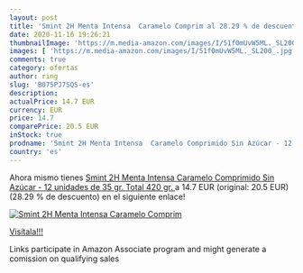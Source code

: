 ```yaml
---
layout: post
title: 'Smint 2H Menta Intensa  Caramelo Comprim al 28.29 % de descuento'
date: 2020-11-16 19:26:21
thumbnailImage: 'https://m.media-amazon.com/images/I/51f0mUvW5ML._SL200_.jpg'
images: [ 'https://m.media-amazon.com/images/I/51f0mUvW5ML._SL200_.jpg' ]
comments: true
category: ofertas
author: ring
slug: 'B075PJ7SQS-es'
description:
actualPrice: 14.7 EUR
currency: EUR
price: 14.7
comparePrice: 20.5 EUR
inStock: true
prodname: 'Smint 2H Menta Intensa  Caramelo Comprimido Sin Azúcar - 12 unidades de 35 gr.  Total 420 gr. '
country: 'es'
---
```


Ahora mismo tienes [Smint 2H Menta Intensa  Caramelo Comprimido Sin Azúcar - 12 unidades de 35 gr.  Total 420 gr. ](https://www.amazon.es/dp/B075PJ7SQS/?tag=tolees-21) a 14.7 EUR (original: 20.5 EUR) (28.29 %  de descuento) en el siguiente enlace!

[![Smint 2H Menta Intensa  Caramelo Comprim](https://m.media-amazon.com/images/I/51f0mUvW5ML._SL200_.jpg)](https://www.amazon.es/dp/B075PJ7SQS/?tag=tolees-21)

[Visítala!!!](https://www.amazon.es/dp/B075PJ7SQS/?tag=tolees-21)

Links participate in Amazon Associate program and might generate a comission on qualifying sales
